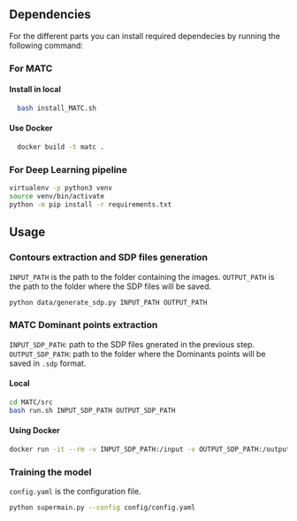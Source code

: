 ## Dependencies 
For the different parts you can install required dependecies by running the following command: 

### For MATC
  #### Install in local 
```bash 
  bash install_MATC.sh
````
  #### Use Docker 
```bash
  docker build -t matc .
```
### For Deep Learning pipeline 
  ```bash
  virtualenv -p python3 venv 
  source venv/bin/activate
  python -m pip install -r requirements.txt 
  ````
## Usage 
### Contours extraction and SDP files generation
`INPUT_PATH` is the path to the folder containing the images. 
`OUTPUT_PATH` is the path to the folder where the SDP files will be saved. 
```bash
python data/generate_sdp.py INPUT_PATH OUTPUT_PATH 
````
### MATC Dominant points extraction 
`INPUT_SDP_PATH`: path to the SDP files gnerated in the previous step. 
`OUTPUT_SDP_PATH`: path to the folder where the Dominants points will be saved in `.sdp` format. 

#### Local 
```bash
cd MATC/src 
bash run.sh INPUT_SDP_PATH OUTPUT_SDP_PATH
````
#### Using Docker 
```bash
docker run -it --rm -v INPUT_SDP_PATH:/input -v OUTPUT_SDP_PATH:/output matc 
````
### Training the model 
`config.yaml` is the configuration file. 
```bash
python supermain.py --config config/config.yaml
